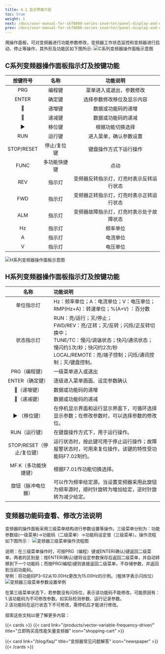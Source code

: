 ```yaml
---
title: 4.1 显示界面介绍
toc: true
weight: 1
next: /docs/user-manual-for-skf8000-series-inverter/panel-display-and-operation/terminal-application-wiring-diagram/
prev: /docs/user-manual-for-skf8000-series-inverter/panel-display-and-operation/
---
```


用操作面板，可对变频器进行功能参数修改，变频器工作状态监控和变频器进行启动、停止等操作，其外形及功能区如下图所示:
![C系列变频器操作面板示意图](/images/cmb.jpg "C系列变频器操作面板示意图")
## C系列变频器操作面板指示灯及按键功能
| 按键符号    |  名称|    功能说明  | 
| :----:      | :----: |    :----:   |
| PRG    |  编程键|    菜单进入或退出，参数修改 | 
| ENTER    |  确定键|    选择参数修改移位及显示内容 | 
| 🔼    |  递增键|    数据或功能码的递增 | 
| 🔽    |  递减键|    数据或功能码的递减 | 
| ▶️    |  移位键|    根据功能切换选择 | 
| RUN   |  运行键|    进入菜单，确认参数设置 | 
| STOP/RESET   |  停止/复位键|    键盘操作方式下运行操作 | 
| FUNC   |  多功能快捷键|    点动 | 
| REV   |  指示灯|    变频器反转指示灯，灯亮时表示反转运行状态 | 
| FWD   |  指示灯|    变频器正转指示灯，灯亮时表示正转运行状态 | 
| ALM  |  指示灯|    变频器故障指示灯，灯亮时表示处于故障状态 | 
| Hz   |  指示灯|    频率单位 | 
| A   |  指示灯|    电流单位 | 
| V  |  指示灯|    电压单位 | 


![H系列变频器操作面板示意图](/images/hmb.jpg "H系列变频器操作面板示意图")

## H系列变频器操作面板指示灯及按键功能
|  名称|    功能说明  | 
| :----: |    :----   |
|  单位指示灯|    Hz：频率单位；A：电流单位；V：电压单位；</br>RMP(Hz+A)：转速单位；%(A+V) ：百分数 | 
|  状态指示灯|    RUN：亮/运行；灭/停止；</br>FWD/REV：亮/正转；灭/反转；闪烁/正反转切换中；</br>TUNE/TC：慢闪/调谐状态；快闪/通讯状态；慢闪约1次/秒；快闪约2次/秒</br>LOCAL/REMOTE：亮/端子控制；闪烁/通讯控制；灭/键盘控制。 | 
| PRG（编程键）    |   一级菜单进入或退出 | 
| ENTER（确定键）    |     逐级进入菜单画面、设定参数确认 | 
| 🔼（递增键）    |   数据或功能码的递增 | 
| 🔽（递减键）    |    数据或功能码的递减 | 
| ▶️ （移位键）   |    在停机显示界面和运行显示界面下，可循环选择显示参数；在修改参数时，可以选择参数的修改位。 | 
| RUN（运行键）   |    在键盘操作方式下，用于运行操作。 | 
| STOP/RESET（停止/复位键）   |     运行状态时，按此键可用于停止运行操作；故障报警状态时，可用来复位操作，该键的特性受功能码F7.02制约。 | 
| MF.K（多功能快捷键）    |     根据F7.01作功能切换选择。 | 
| 旋钮（脉冲电位器）    |     可以作为频率给定源。当设置变频器采用此旋钮为频率源时，顺时针旋转为增加给定，逆时针旋转为减少给定。 | 

## 变频器功能码查看、修改方法说明

变频器的操作面板采用三级菜单结构进行参数设置等操作。三级菜单分别为：功能参数级(一级菜单)→功能码（二级菜单）→功能码设定值（三级菜单）。操作流程如下图所示：
![变频器三级菜单操作流程图](/images/lct.jpg "变频器三级菜单操作流程图")

说明：在三级菜单操作时，可按PRG（编程）键或ENTER(确认)键返回二级菜单。两者的区别是：按ENTER(确认)键将设定参数保存后返回二级菜单，并自动转移到下一个功能码；而按PRG(编程)键则直接返回二级菜单，不存储参数，并返回到当前功能码。  
举例：将功能码P3-02从10.00Hz更改为15.00Hz的示例。（粗体字表示闪烁位）
![变频器三级菜单参数设置举例](/images/jl.jpg "变频器三级菜单参数设置举例")

在第三级菜单状态下，若参数没有闪烁位，表示该功能码不能修改，可能原因有：  
1.该功能码为不可修改参数。如实际检测参数、运行记录参数。  
2.该功能码在运行状态下不可修改，需停机后才能进行修改。






探索这些文档以便了解更多内容：

{{< cards >}}
  {{< card link="/products/vector-variable-frequency-driver/" title="立即购买高性能矢量变频器" icon="shopping-cart" >}}

  {{< card link="/blog/faq/" title="变频器常见问题解答" icon="newspaper" >}}
{{< /cards >}}	
